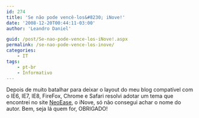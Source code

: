 ```yaml
---
id: 274
title: 'Se não pode vencê-los&#8230; iNove!'
date: '2008-12-20T00:44:11-03:00'
author: 'Leandro Daniel'

guid: /post/Se-nao-pode-vence-los-iNove!.aspx
permalink: /se-nao-pode-vence-los-inove/
categories:
    - IT
tags:
    - pt-br
    - Informativo
---
```


Depois de muito batalhar para deixar o layout do meu blog compatível com o IE6, IE7, IE8, FireFox, Chrome e Safari resolvi adotar um tema que encontrei no site [NeoEase](http://www.neoease.com/themes/), o iNove, só não consegui achar o nome do autor. Bem, seja lá quem for, OBRIGADO!
